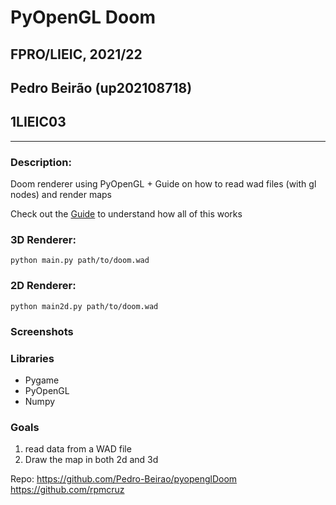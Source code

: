 #  PyOpenGL Doom
## FPRO/LIEIC, 2021/22
## Pedro Beirão (up202108718)
## 1LIEIC03

___

### Description:

Doom renderer using PyOpenGL + Guide on how to read wad files (with gl nodes) and render maps

Check out the [Guide](guide) to understand how all of this works

### 3D Renderer:
```
python main.py path/to/doom.wad
```

### 2D Renderer: 
```
python main2d.py path/to/doom.wad
```

### Screenshots



### Libraries

- Pygame
- PyOpenGL
- Numpy

### Goals

1. read data from a WAD file
2. Draw the map in both 2d and 3d

Repo: https://github.com/Pedro-Beirao/pyopenglDoom
https://github.com/rpmcruz
